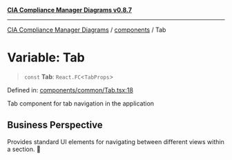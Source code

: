 [**CIA Compliance Manager Diagrams v0.8.7**](../../README.md)

***

[CIA Compliance Manager Diagrams](../../modules.md) / [components](../README.md) / Tab

# Variable: Tab

> `const` **Tab**: `React.FC`\<`TabProps`\>

Defined in: [components/common/Tab.tsx:18](https://github.com/Hack23/cia-compliance-manager/blob/c1b03266cad85c2f58531e3fd0aea147fa649ae0/src/components/common/Tab.tsx#L18)

Tab component for tab navigation in the application

## Business Perspective
Provides standard UI elements for navigating between different views within a section. 📑
